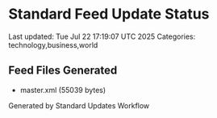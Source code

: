 # Standard Feed Update Status
Last updated: Tue Jul 22 17:19:07 UTC 2025
Categories: technology,business,world

## Feed Files Generated
- master.xml (55039 bytes)

Generated by Standard Updates Workflow

